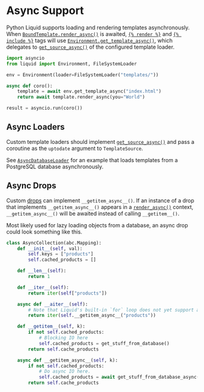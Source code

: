 # Async Support

Python Liquid supports loading and rendering templates asynchronously. When [`BoundTemplate.render_async()`](../api/bound-template.md)
is awaited, [`{% render %}`](../language/tags.md#render) and [`{% include %}`](../language/tags.md#include) tags will use [`Environment.get_template_async()`](../api/environment.md#get_template_async), which delegates to [`get_source_async()`](../api/filesystemloader.md#get_source_async) of the configured template loader.

```python
import asyncio
from liquid import Environment, FileSystemLoader

env = Environment(loader=FileSystemLoader("templates/"))

async def coro():
    template = await env.get_template_async("index.html")
    return await template.render_async(you="World")

result = asyncio.run(coro())
```

## Async Loaders

Custom template loaders should implement [`get_source_async()`](../api/filesystemloader.md#get_source_async)
and pass a coroutine as the `uptodate` argument to `TemplateSource`.

See [`AsyncDatabaseLoader`](../guides/custom-loaders.md#async-database-loader) for an example that loads
templates from a PostgreSQL database asynchronously.

## Async Drops

Custom [drops](./objects-and-drops.md) can implement `__getitem_async__()`. If an instance of a drop that implements `__getitem_async__()` appears in a [`render_async()`](../api/bound-template.md#render_async) context, `__getitem_async__()` will be awaited instead of calling `__getitem__()`.

Most likely used for lazy loading objects from a database, an async drop could look something like this.

```python
class AsyncCollection(abc.Mapping):
    def __init__(self, val):
        self.keys = ["products"]
        self.cached_products = []

    def __len__(self):
        return 1

    def __iter__(self):
        return iter(self["products"])

    async def __aiter__(self):
        # Note that Liquid's built-in `for` loop does not yet support async iteration.
        return iter(self.__getitem_async__("products"))

    def __getitem__(self, k):
        if not self.cached_products:
            # Blocking IO here
            self.cached_products = get_stuff_from_database()
        return self.cache_products

    async def __getitem_async__(self, k):
        if not self.cached_products:
            # Do async IO here.
            self.cached_products = await get_stuff_from_database_async()
        return self.cache_products
```
